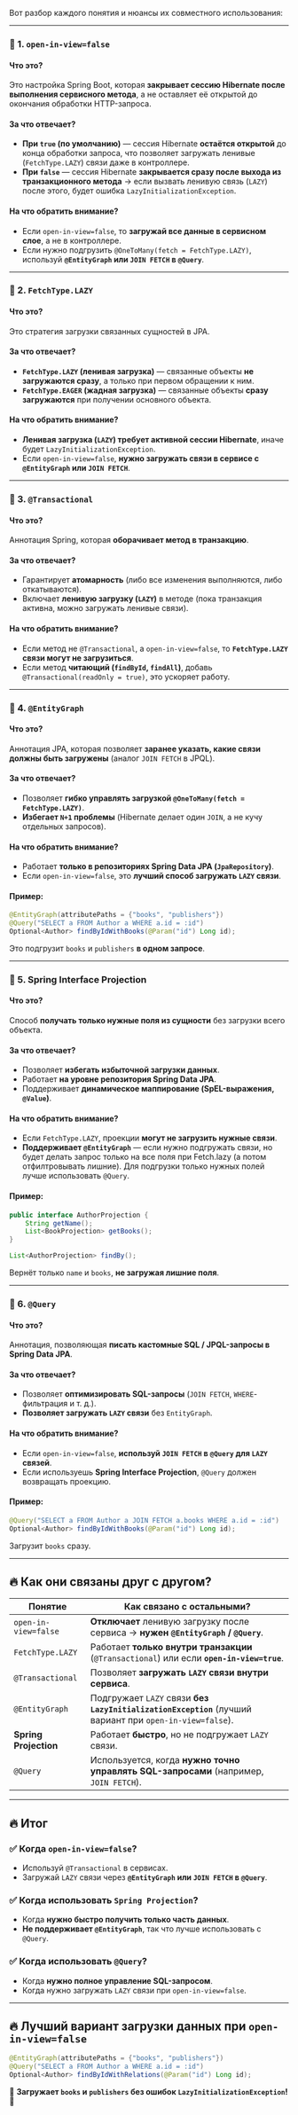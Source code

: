 Вот разбор каждого понятия и нюансы их совместного использования:  

---

### **📌 1. `open-in-view=false`**  
#### **Что это?**  
Это настройка Spring Boot, которая **закрывает сессию Hibernate после выполнения сервисного метода**, а не оставляет её открытой до окончания обработки HTTP-запроса.  

#### **За что отвечает?**  
- **При `true` (по умолчанию)** — сессия Hibernate **остаётся открытой** до конца обработки запроса, что позволяет загружать ленивые (`FetchType.LAZY`) связи даже в контроллере.  
- **При `false`** — сессия Hibernate **закрывается сразу после выхода из транзакционного метода** → если вызвать ленивую связь (`LAZY`) после этого, будет ошибка `LazyInitializationException`.

#### **На что обратить внимание?**  
- Если `open-in-view=false`, то **загружай все данные в сервисном слое**, а не в контроллере.  
- Если нужно подгрузить `@OneToMany(fetch = FetchType.LAZY)`, используй **`@EntityGraph` или `JOIN FETCH` в `@Query`**.  

---

### **📌 2. `FetchType.LAZY`**  
#### **Что это?**  
Это стратегия загрузки связанных сущностей в JPA.  

#### **За что отвечает?**  
- **`FetchType.LAZY` (ленивая загрузка)** — связанные объекты **не загружаются сразу**, а только при первом обращении к ним.  
- **`FetchType.EAGER` (жадная загрузка)** — связанные объекты **сразу загружаются** при получении основного объекта.  

#### **На что обратить внимание?**  
- **Ленивая загрузка (`LAZY`) требует активной сессии Hibernate**, иначе будет `LazyInitializationException`.  
- Если `open-in-view=false`, **нужно загружать связи в сервисе с `@EntityGraph` или `JOIN FETCH`**.  

---

### **📌 3. `@Transactional`**  
#### **Что это?**  
Аннотация Spring, которая **оборачивает метод в транзакцию**.  

#### **За что отвечает?**  
- Гарантирует **атомарность** (либо все изменения выполняются, либо откатываются).  
- Включает **ленивую загрузку (`LAZY`)** в методе (пока транзакция активна, можно загружать ленивые связи).  

#### **На что обратить внимание?**  
- Если метод не `@Transactional`, а `open-in-view=false`, то **`FetchType.LAZY` связи могут не загрузиться**.  
- Если метод **читающий (`findById`, `findAll`)**, добавь `@Transactional(readOnly = true)`, это ускоряет работу.  

---

### **📌 4. `@EntityGraph`**  
#### **Что это?**  
Аннотация JPA, которая позволяет **заранее указать, какие связи должны быть загружены** (аналог `JOIN FETCH` в JPQL).  

#### **За что отвечает?**  
- Позволяет **гибко управлять загрузкой `@OneToMany(fetch = FetchType.LAZY)`**.  
- **Избегает `N+1` проблемы** (Hibernate делает один `JOIN`, а не кучу отдельных запросов).  

#### **На что обратить внимание?**  
- Работает **только в репозиториях Spring Data JPA (`JpaRepository`)**.  
- Если `open-in-view=false`, это **лучший способ загружать `LAZY` связи**.  

#### **Пример:**  
```java
@EntityGraph(attributePaths = {"books", "publishers"})
@Query("SELECT a FROM Author a WHERE a.id = :id")
Optional<Author> findByIdWithBooks(@Param("id") Long id);
```
Это подгрузит `books` и `publishers` **в одном запросе**.

---

### **📌 5. Spring Interface Projection**  
#### **Что это?**  
Способ **получать только нужные поля из сущности** без загрузки всего объекта.  

#### **За что отвечает?**  
- Позволяет **избегать избыточной загрузки данных**.  
- Работает **на уровне репозитория Spring Data JPA**.  
- Поддерживает **динамическое маппирование (SpEL-выражения, `@Value`)**.  

#### **На что обратить внимание?**  
- Если `FetchType.LAZY`, проекции **могут не загрузить нужные связи**.  
- **Поддерживает `@EntityGraph`** — если нужно подгружать связи, но будет делать запрос только на все поля при Fetch.lazy (а потом отфилтровывать лишние). Для подгрузки только нужных полей лучше использовать `@Query`.  

#### **Пример:**  
```java
public interface AuthorProjection {
    String getName();
    List<BookProjection> getBooks();
}
```
```java
List<AuthorProjection> findBy();
```
Вернёт только `name` и `books`, **не загружая лишние поля**.

---

### **📌 6. `@Query`**  
#### **Что это?**  
Аннотация, позволяющая **писать кастомные SQL / JPQL-запросы в Spring Data JPA**.  

#### **За что отвечает?**  
- Позволяет **оптимизировать SQL-запросы** (`JOIN FETCH`, `WHERE`-фильтрация и т. д.).  
- **Позволяет загружать `LAZY` связи** без `EntityGraph`.  

#### **На что обратить внимание?**  
- Если `open-in-view=false`, **используй `JOIN FETCH` в `@Query` для `LAZY` связей**.  
- Если используешь **Spring Interface Projection**, `@Query` должен возвращать проекцию.  

#### **Пример:**  
```java
@Query("SELECT a FROM Author a JOIN FETCH a.books WHERE a.id = :id")
Optional<Author> findByIdWithBooks(@Param("id") Long id);
```
Загрузит `books` сразу.

---

## **🔥 Как они связаны друг с другом?**
| **Понятие**            | **Как связано с остальными?**  |  
|------------------------|--------------------------------|  
| `open-in-view=false`  | **Отключает** ленивую загрузку после сервиса → **нужен `@EntityGraph` / `@Query`**. |  
| `FetchType.LAZY`      | Работает **только внутри транзакции** (`@Transactional`) или если **`open-in-view=true`**. |  
| `@Transactional`      | Позволяет **загружать `LAZY` связи внутри сервиса**. |  
| `@EntityGraph`       | Подгружает `LAZY` связи **без `LazyInitializationException`** (лучший вариант при `open-in-view=false`). |  
| **Spring Projection** | Работает **быстро**, но не подгружает `LAZY` связи. |  
| `@Query`             | Используется, когда **нужно точно управлять SQL-запросами** (например, `JOIN FETCH`). |

---

## **🔥 Итог**
### ✅ **Когда `open-in-view=false`?**
- Используй `@Transactional` в сервисах.  
- Загружай `LAZY` связи через **`@EntityGraph` или `JOIN FETCH` в `@Query`**.  

### ✅ **Когда использовать `Spring Projection`?**
- Когда **нужно быстро получить только часть данных**.  
- **Не поддерживает `@EntityGraph`**, так что лучше использовать с `@Query`.  

### ✅ **Когда использовать `@Query`?**
- Когда **нужно полное управление SQL-запросом**.  
- Когда нужно загружать `LAZY` связи при `open-in-view=false`.  

---
## **🔥 Лучший вариант загрузки данных при `open-in-view=false`**
```java
@EntityGraph(attributePaths = {"books", "publishers"})
@Query("SELECT a FROM Author a WHERE a.id = :id")
Optional<Author> findByIdWithRelations(@Param("id") Long id);
```
📌 **Загружает `books` и `publishers` без ошибок `LazyInitializationException`!** 🚀
